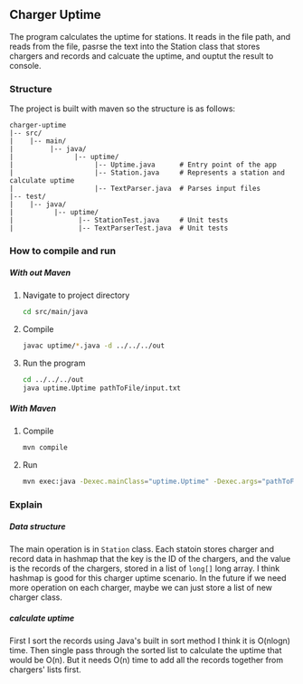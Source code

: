 ## Charger Uptime
The program calculates the uptime for stations. It reads in the file path, and reads from the file, pasrse the text into the Station class that stores chargers and records and calcuate the uptime, and ouptut the result to console.


### Structure
The project is built with maven so the structure is as follows:
```
charger-uptime
|-- src/
|    |-- main/
|         |-- java/
|               |-- uptime/
|                    |-- Uptime.java      # Entry point of the app
|                    |-- Station.java     # Represents a station and calculate uptime
|                    |-- TextParser.java  # Parses input files
|-- test/
|    |-- java/
|          |-- uptime/
|                |-- StationTest.java     # Unit tests
|                |-- TextParserTest.java  # Unit tests
```

### How to compile and run
##### With out Maven
1. Navigate to project directory
   ``` bash
   cd src/main/java
   ```
2. Compile
   ``` bash
   javac uptime/*.java -d ../../../out
   ```
3. Run the program
   ``` bash
   cd ../../../out
   java uptime.Uptime pathToFile/input.txt
   ```

##### With Maven
1. Compile
   ``` bash
   mvn compile
   ```
2. Run
   ``` bash
   mvn exec:java -Dexec.mainClass="uptime.Uptime" -Dexec.args="pathToFile/input.txt"
   ```

### Explain
##### Data structure
The main operation is in `Station` class. Each statoin stores charger and record data in hashmap that the key is the ID of the chargers, and the value is the records of the chargers, stored in a list of `long[]` long array. I think hashmap is good for this charger uptime scenario. In the future if we need more operation on each charger, maybe we can just store a list of new charger class.

##### calculate uptime
First I sort the records using Java's built in sort method I think it is O(nlogn) time. Then single pass through the sorted list to calculate the uptime that would be O(n). But it needs O(n) time to add all the records together from chargers' lists first.
